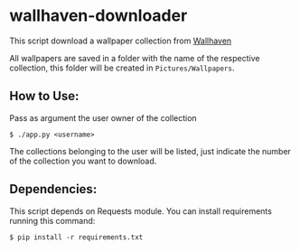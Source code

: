 # wallhaven-downloader

This script download a wallpaper collection from [Wallhaven](https://wallhaven.cc/)

All wallpapers are saved in a folder with the name of the respective collection, this folder will be created in `Pictures/Wallpapers`.

## How to Use:
Pass as argument the user owner of the collection
```
$ ./app.py <username>
```

The collections belonging to the user will be listed, just indicate the number of the collection you want to download.

## Dependencies:
This script depends on Requests module.
You can install requirements running this command:
```
$ pip install -r requirements.txt
```

